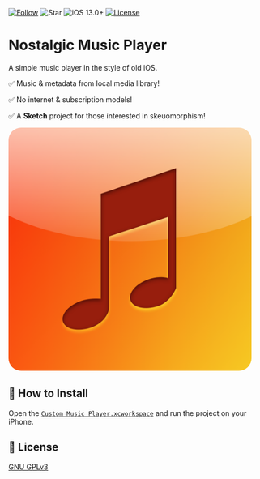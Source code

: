 [![Follow](https://img.shields.io/github/followers/yusif-projects?style=social)](https://github.com/yusif-projects)
![Star](https://img.shields.io/github/stars/yusif-projects/NostalgicMusicPlayer?style=social)
![iOS 13.0+](https://img.shields.io/badge/iOS-13.0%2B-blue.svg)
[![License](https://img.shields.io/github/license/yusif-projects/NostalgicMusicPlayer)](https://github.com/yusif-projects/NostalgicMusicPlayer/blob/main/LICENSE)

# Nostalgic Music Player

A simple music player in the style of old iOS.

✅ Music & metadata from local media library!

✅ No internet & subscription models!

✅ A **Sketch** project for those interested in skeuomorphism!

<img src="https://github.com/yusif-projects/NostalgicMusicPlayer/blob/main/Custom%20Music%20Player/Resources/Assets.xcassets/AppIcon.appiconset/Artboard%401024x1024.png" width="480" style="border-radius: 25px;"/>

## 🎵 How to Install

Open the [`Custom Music Player.xcworkspace`](https://github.com/yusif-projects/NostalgicMusicPlayer/tree/main/Custom%20Music%20Player.xcworkspace) and run the project on your iPhone.

## 📝 License

[GNU GPLv3](https://choosealicense.com/licenses/gpl-3.0/)